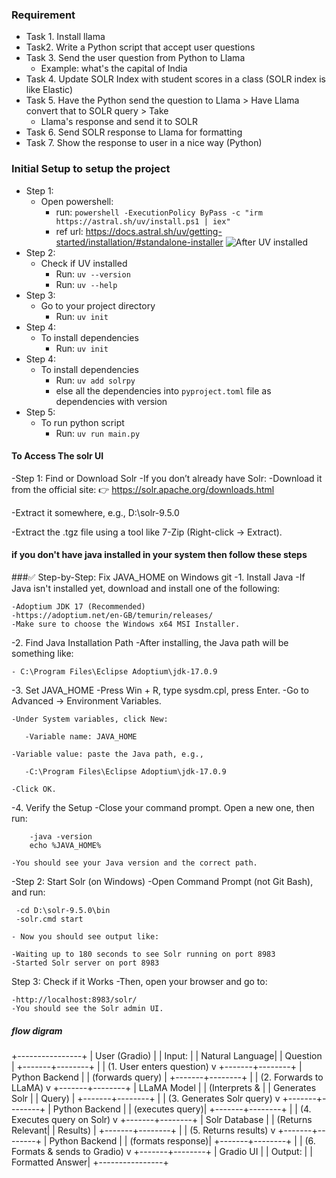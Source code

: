 ### Requirement
 - Task 1. Install llama
 - Task2. Write a Python script that accept user questions
 - Task 3. Send the user question from Python to Llama 
    - Example:  what's the capital of India
 - Task 4. Update SOLR Index with student scores in a class (SOLR index is like Elastic)
 - Task 5. Have the Python send the question to Llama > Have Llama convert that to SOLR query > Take 
    - Llama's response and send it to SOLR
 - Task 6. Send SOLR response to Llama for formatting
 - Task 7. Show the response to user in a nice way (Python)



### Initial Setup to setup the project
- Step 1: 
    - Open powershell:
        - run: `powershell -ExecutionPolicy ByPass -c "irm https://astral.sh/uv/install.ps1 | iex"`
        - ref url: https://docs.astral.sh/uv/getting-started/installation/#standalone-installer
            ![After UV installed](images/uv_installed.png)
- Step 2:
    - Check if UV installed
        - Run: `uv --version`
        - Run: `uv --help`
- Step 3:
    - Go to your project directory
        - Run: `uv init`
- Step 4:
    - To install dependencies
        - Run: `uv init`
- Step 4:
    - To install dependencies
        - Run: `uv add solrpy`
        - else all the dependencies into `pyproject.toml` file as dependencies with version
- Step 5:
    - To run python script
        - Run: `uv run main.py`


#### To Access The solr UI

-Step 1: Find or Download Solr
  -If you don’t already have Solr:
    -Download it from the official site:
       👉 https://solr.apache.org/downloads.html

 -Extract it somewhere, e.g., D:\solr-9.5.0

 -Extract the .tgz file using a tool like 7-Zip (Right-click → Extract).

#### if you don't have java installed in your system  then follow these steps 

###✅ Step-by-Step: Fix JAVA_HOME on Windows
git
-1. Install Java
    -If Java isn't installed yet, download and install one of the following:

    -Adoptium JDK 17 (Recommended)
    -https://adoptium.net/en-GB/temurin/releases/
    -Make sure to choose the Windows x64 MSI Installer.

-2. Find Java Installation Path
   -After installing, the Java path will be something like:

    - C:\Program Files\Eclipse Adoptium\jdk-17.0.9

-3. Set JAVA_HOME
    -Press Win + R, type sysdm.cpl, press Enter.
    -Go to Advanced → Environment Variables.

    -Under System variables, click New:

       -Variable name: JAVA_HOME

    -Variable value: paste the Java path, e.g.,

       -C:\Program Files\Eclipse Adoptium\jdk-17.0.9

    -Click OK.

-4. Verify the Setup
    -Close your command prompt. Open a new one, then run:

        -java -version
        echo %JAVA_HOME%

    -You should see your Java version and the correct path.


-Step 2: Start Solr (on Windows)
   -Open Command Prompt (not Git Bash), and run:

     -cd D:\solr-9.5.0\bin
     -solr.cmd start

    - Now you should see output like:

    -Waiting up to 180 seconds to see Solr running on port 8983
    -Started Solr server on port 8983

Step 3: Check if it Works
    -Then, open your browser and go to:

    -http://localhost:8983/solr/
    -You should see the Solr admin UI. 


##### flow digram ###########

+----------------+
|  User (Gradio) |
|   Input:       |
| Natural Language|
|   Question     |
+-------+--------+
        |
        | (1. User enters question)
        v
+-------+--------+
|   Python Backend  |
|  (forwards query) |
+-------+--------+
        |
        | (2. Forwards to LLaMA)
        v
+-------+--------+
|  LLaMA Model   |
| (Interprets &  |
|  Generates Solr |
|   Query)       |
+-------+--------+
        |
        | (3. Generates Solr query)
        v
+-------+--------+
|   Python Backend  |
|  (executes query)|
+-------+--------+
        |
        | (4. Executes query on Solr)
        v
+-------+--------+
|   Solr Database |
| (Returns Relevant|
|   Results)     |
+-------+--------+
        |
        | (5. Returns results)
        v
+-------+--------+
|   Python Backend  |
|  (formats response)|
+-------+--------+
        |
        | (6. Formats & sends to Gradio)
        v
+-------+--------+
|  Gradio UI     |
|   Output:      |
| Formatted Answer|
+----------------+